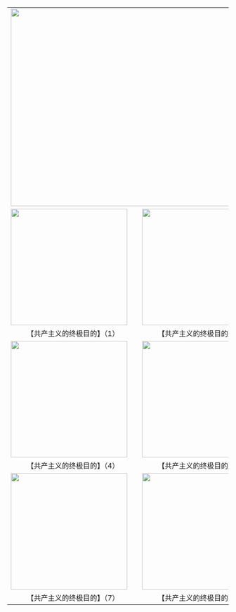 <table>
<tr>
	<td colspan=3><img src="../master/GCC/img/p8654841a650831227.jpg" width="880" height="450" border="0" alt=""></td>
</tr>
<tr>
	<td><img src="../master/GCC/img/p8641841a641671660-sss.jpg" width="265"  border="0" alt=""></td>
	<td><img src="../master/GCC/img/p8641841a641671660-sss.jpg" width="265"  border="0" alt=""></td>
	<td><img src="../master/GCC/img/p8641841a641671660-sss.jpg" width="265"  border="0" alt=""></td>
</tr>
<tr>
	<td><center>【共产主义的终极目的】（1）</center></td>
	<td><center>【共产主义的终极目的】（2）</center></td>
	<td><center>【共产主义的终极目的】（3）</center></td>
</tr>
<tr>
	<td><img src="../master/GCC/img/p8641841a641671660-sss.jpg" width="265"  border="0" alt=""></td>
	<td><img src="../master/GCC/img/p8641841a641671660-sss.jpg" width="265"  border="0" alt=""></td>
	<td><img src="../master/GCC/img/p8641841a641671660-sss.jpg" width="265"  border="0" alt=""></td>
</tr>
<tr>
	<td><center>【共产主义的终极目的】（4）</center></td>
	<td><center>【共产主义的终极目的】（5）</center></td>
	<td><center>【共产主义的终极目的】（6）</center></td>
</tr>
<tr>
	<td><img src="../master/GCC/img/p8641841a641671660-sss.jpg" width="265"  border="0" alt=""></td>
	<td><img src="../master/GCC/img/p8641841a641671660-sss.jpg" width="265"  border="0" alt=""></td>
	<td><img src="../master/GCC/img/p8641841a641671660-sss.jpg" width="265"  border="0" alt=""></td>
</tr>
<tr>
	<td><center>【共产主义的终极目的】（7）</center></td>
	<td><center>【共产主义的终极目的】（8）</center></td>
	<td><center>&nbsp;</center></td>
</tr>
</table>
